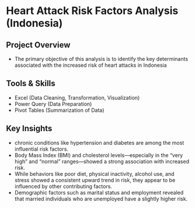# Heart Attack Risk Factors Analysis (Indonesia)
## Project Overview
  - The primary objective of this analysis is to identify the key determinants associated with the increased risk of heart attacks in Indonesia
## Tools & Skills
  - Excel (Data Cleaning, Transformation, Visualization)
  - Power Query (Data Preparation)
  - Pivot Tables (Summarization of Data)
## Key Insights
  - chronic conditions like hypertension and diabetes are among the most influential risk factors.
  - Body Mass Index (BMI) and cholesterol levels—especially in the “very high” and “normal” ranges—showed a strong association with increased risk.
  - While behaviors like poor diet, physical inactivity, alcohol use, and stress showed a consistent upward trend in risk, they appear to be influenced by other contributing       factors.
  -  Demographic factors such as marital status and employment revealed that married individuals who are unemployed have a slightly higher risk.

